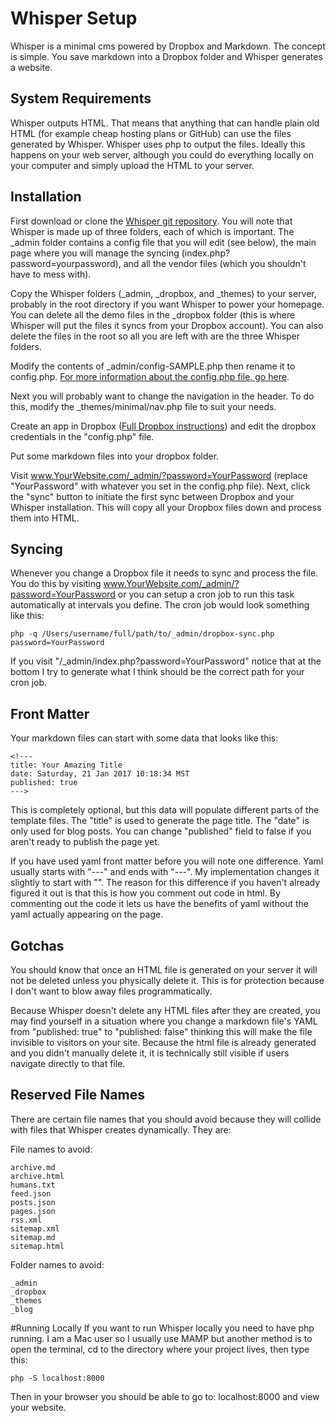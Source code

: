 <!---
title: Whisper Setup
--->

# Whisper Setup

Whisper is a minimal cms powered by Dropbox and Markdown. The concept is simple. You save markdown into a Dropbox folder and Whisper generates a website.


## System Requirements
Whisper outputs HTML. That means that anything that can handle plain old HTML (for example cheap hosting plans or GitHub) can use the files generated by Whisper. Whisper uses php to output the files. Ideally this happens on your web server, although you could do everything locally on your computer and simply upload the HTML to your server. 


## Installation
First download or clone the [Whisper git repository](https://github.com/adrian3/Whisper). You will note that Whisper is made up of three folders, each of which is important. The _admin folder contains a config file that you will edit (see below), the main page where you will manage the syncing (index.php?password=yourpassword), and all the vendor files (which you shouldn't have to mess with).

Copy the Whisper folders (_admin, _dropbox, and _themes) to your server, probably in the root directory if you want Whisper to power your homepage. You can delete all the demo files in the _dropbox folder (this is where Whisper will put the files it syncs from your Dropbox account). You can also delete the files in the root so all you are left with are the three Whisper folders.

Modify the contents of _admin/config-SAMPLE.php then rename it to config.php. [For more information about the config.php file, go here](config.html).

Next you will probably want to change the navigation in the header. To do this, modify the _themes/minimal/nav.php file to suit your needs.

Create an app in Dropbox ([Full Dropbox instructions](dropbox.html)) and edit the dropbox credentials in the "config.php" file.

Put some markdown files into your dropbox folder. 

Visit www.YourWebsite.com/_admin/?password=YourPassword (replace "YourPassword" with whatever you set in the config.php file). Next, click the "sync" button to initiate the first sync between Dropbox and your Whisper installation. This will copy all your Dropbox files down and process them into HTML.


## Syncing
Whenever you change a Dropbox file it needs to sync and process the file. You do this by visiting www.YourWebsite.com/_admin/?password=YourPassword or you can setup a cron job to run this task automatically at intervals you define. The cron job would look something like this:

	php -q /Users/username/full/path/to/_admin/dropbox-sync.php password=YourPassword

If you visit "/_admin/index.php?password=YourPassword" notice that at the bottom I try to generate what I think should be the correct path for your cron job.


## Front Matter
Your markdown files can start with some data that looks like this:

	<!---  
	title: Your Amazing Title  
	date: Saturday, 21 Jan 2017 10:18:34 MST  
	published: true  
	--->

This is completely optional, but this data will populate different parts of the template files. The "title" is used to generate the page title. The "date" is only used for blog posts. You can change "published" field to false if you aren't ready to publish the page yet.  

If you have used yaml front matter before you will note one difference. Yaml usually starts with "---" and ends with "---". My implementation changes it slightly to start with "<!---" and end with "--->". The reason for this difference if you haven't already figured it out is that this is how you comment out code in html. By commenting out the code it lets us have the benefits of yaml without the yaml actually appearing on the page.


## Gotchas
You should know that once an HTML file is generated on your server it will not be deleted unless you physically delete it. This is for protection because I don't want to blow away files programmatically.

Because Whisper doesn't delete any HTML files after they are created, you may find yourself in a situation where you change a markdown file's YAML from "published: true" to "published: false" thinking this will make the file invisible to visitors on your site. Because the html file is already generated and you didn't manually delete it, it is technically still visible if users navigate directly to that file.

## Reserved File Names
There are certain file names that you should avoid because they will collide with files that Whisper creates dynamically. They are:

File names to avoid:

	archive.md
	archive.html
	humans.txt
	feed.json
	posts.json
	pages.json
	rss.xml
	sitemap.xml
	sitemap.md
	sitemap.html

Folder names to avoid:

	_admin
	_dropbox
	_themes
	_blog


#Running Locally
If you want to run Whisper locally you need to have php running. I am a Mac user so I usually use MAMP but another method is to open the terminal, cd to the directory where your project lives, then type this:

	php -S localhost:8000

Then in your browser you should be able to go to: localhost:8000 and view your website.